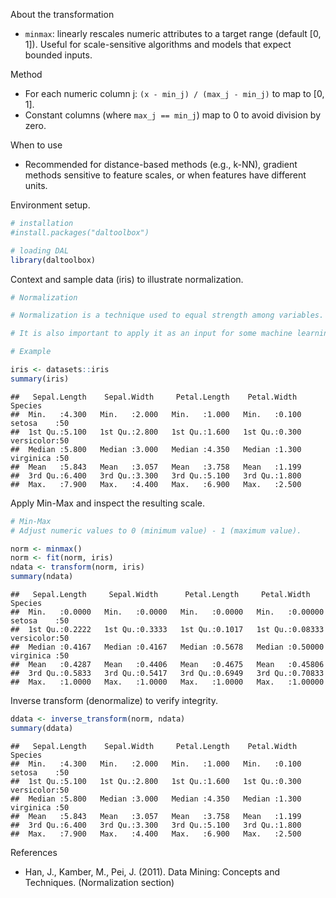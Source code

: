 About the transformation
- `minmax`: linearly rescales numeric attributes to a target range (default [0, 1]). Useful for scale-sensitive algorithms and models that expect bounded inputs.

Method
- For each numeric column j: `(x - min_j) / (max_j - min_j)` to map to [0, 1].
- Constant columns (where `max_j == min_j`) map to 0 to avoid division by zero.

When to use
- Recommended for distance-based methods (e.g., k-NN), gradient methods sensitive to feature scales, or when features have different units.

Environment setup.

``` r
# installation 
#install.packages("daltoolbox")

# loading DAL
library(daltoolbox) 
```

Context and sample data (iris) to illustrate normalization.

``` r
# Normalization

# Normalization is a technique used to equal strength among variables. 

# It is also important to apply it as an input for some machine learning methods. 

# Example

iris <- datasets::iris  
summary(iris)
```

```
##   Sepal.Length    Sepal.Width     Petal.Length    Petal.Width          Species  
##  Min.   :4.300   Min.   :2.000   Min.   :1.000   Min.   :0.100   setosa    :50  
##  1st Qu.:5.100   1st Qu.:2.800   1st Qu.:1.600   1st Qu.:0.300   versicolor:50  
##  Median :5.800   Median :3.000   Median :4.350   Median :1.300   virginica :50  
##  Mean   :5.843   Mean   :3.057   Mean   :3.758   Mean   :1.199                  
##  3rd Qu.:6.400   3rd Qu.:3.300   3rd Qu.:5.100   3rd Qu.:1.800                  
##  Max.   :7.900   Max.   :4.400   Max.   :6.900   Max.   :2.500
```

Apply Min-Max and inspect the resulting scale.

``` r
# Min-Max 
# Adjust numeric values to 0 (minimum value) - 1 (maximum value).

norm <- minmax()
norm <- fit(norm, iris)
ndata <- transform(norm, iris)
summary(ndata)
```

```
##   Sepal.Length     Sepal.Width      Petal.Length     Petal.Width            Species  
##  Min.   :0.0000   Min.   :0.0000   Min.   :0.0000   Min.   :0.00000   setosa    :50  
##  1st Qu.:0.2222   1st Qu.:0.3333   1st Qu.:0.1017   1st Qu.:0.08333   versicolor:50  
##  Median :0.4167   Median :0.4167   Median :0.5678   Median :0.50000   virginica :50  
##  Mean   :0.4287   Mean   :0.4406   Mean   :0.4675   Mean   :0.45806                  
##  3rd Qu.:0.5833   3rd Qu.:0.5417   3rd Qu.:0.6949   3rd Qu.:0.70833                  
##  Max.   :1.0000   Max.   :1.0000   Max.   :1.0000   Max.   :1.00000
```

Inverse transform (denormalize) to verify integrity.

``` r
ddata <- inverse_transform(norm, ndata)
summary(ddata)
```

```
##   Sepal.Length    Sepal.Width     Petal.Length    Petal.Width          Species  
##  Min.   :4.300   Min.   :2.000   Min.   :1.000   Min.   :0.100   setosa    :50  
##  1st Qu.:5.100   1st Qu.:2.800   1st Qu.:1.600   1st Qu.:0.300   versicolor:50  
##  Median :5.800   Median :3.000   Median :4.350   Median :1.300   virginica :50  
##  Mean   :5.843   Mean   :3.057   Mean   :3.758   Mean   :1.199                  
##  3rd Qu.:6.400   3rd Qu.:3.300   3rd Qu.:5.100   3rd Qu.:1.800                  
##  Max.   :7.900   Max.   :4.400   Max.   :6.900   Max.   :2.500
```

References
- Han, J., Kamber, M., Pei, J. (2011). Data Mining: Concepts and Techniques. (Normalization section)

